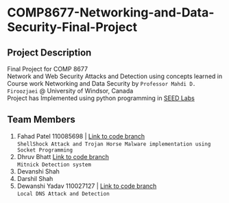 # COMP8677-Networking-and-Data-Security-Final-Project

## Project Description
Final Project for COMP 8677 <br/>
Network and Web Security Attacks and Detection using concepts learned in Course work Networking and Data Security by ```Professor Mahdi D. Firoozjaei``` @ University of Windsor, Canada <br/>
Project has Implemented using python programming in [SEED Labs](https://seedsecuritylabs.org/) </br>

## Team Members

1. Fahad Patel 110085698 | [Link to code branch](https://github.com/Fahadjr/COMP8677-Networking-and-Data-Security-Final-Project/tree/ShellShock_and_Trojan_Horse_Attack) <br/>
```ShellShock Attack and Trojan Horse Malware implementation using Socket Programming```
2. Dhruv Bhatt [Link to code branch](https://github.com/Fahadjr/COMP8677-Networking-and-Data-Security-Final-Project/tree/Mitnick_Detection)
<br/> ```Mitnick Detection system```
3. Devanshi Shah
4. Darshil Shah
5. Dewanshi Yadav 110027127 | [Link to code branch](https://github.com/Fahadjr/COMP8677-Networking-and-Data-Security-Final-Project/tree/Local_DNS_Attack_And_Detection) <br/> ```Local DNS Attack and Detection```
